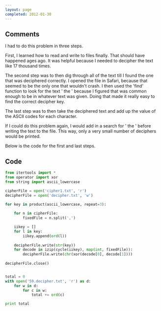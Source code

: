 ```yaml
---
layout: page
completed: 2012-01-30
---
```


## Comments

I had to do this problem in three steps.

First, I learned how to read and write to files finally. That should have
happened ages ago. It was helpful because I needed to decipher the text like 17
thousand times.

The second step was to then dig through all of the text till I found the one
that was deciphered correctly. I opened the file in Safari, because that seemed
to be the only one that wouldn't crash. I then used the 'find' function to look
for the text ' the ' because I figured that was common enough to be in whatever
text was given. Doing that made it really easy to find the correct decipher
key.

The last step was to then take the deciphered text and add up the value of the
ASCII codes for each character.

If I could do this problem again, I would add in a search for ' the ' before
writing the text to the file. This way, only a very small number of deciphers
would be printed.

Below is the code for the first and last steps.

## Code

```python
from itertools import *
from operator import xor
from string import ascii_lowercase

cipherFile = open('cipher1.txt', 'r')
decipherFile = open('decipher.txt', 'w')

for key in product(ascii_lowercase, repeat=3):
	
	for n in cipherFile:
		fixedFile = n.split(',')

	iikey = []
	for l in key:
		iikey.append(ord(l)) 
	
	decipherFile.write(str(key))
	for decode in izip(cycle(iikey), map(int, fixedFile)):
		decipherFile.write(chr(xor(decode[0], decode[1])))
	
decipherFile.close()


total = 0
with open('59.decipher.txt', 'r') as d:
	for w in d:
		for c in w:
			total += ord(c)

print total
```
